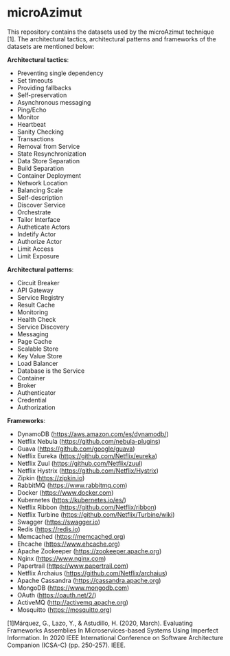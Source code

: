 # microAzimut

This repository contains the datasets used by the microAzimut technique [1]. The architectural tactics, architectural patterns and frameworks of the datasets are mentioned below:

**Architectural tactics**:

- Preventing single dependency	
- Set timeouts	
- Providing fallbacks	
- Self-preservation	
- Asynchronous messaging	
- Ping/Echo	
- Monitor	
- Heartbeat	
- Sanity Checking	
- Transactions	
- Removal from Service	
- State Resynchronization	
- Data Store Separation	
- Build Separation	
- Container Deployment	
- Network Location	
- Balancing Scale	
- Self-description	
- Discover Service	
- Orchestrate	
- Tailor Interface	
- Autheticate Actors	
- Indetify Actor	
- Authorize Actor	
- Limit Access	
- Limit Exposure

**Architectural patterns**:

- Circuit Breaker
- API Gateway
- Service Registry
- Result Cache
- Monitoring
- Health Check
- Service Discovery
- Messaging
- Page Cache
- Scalable Store
- Key Value Store
- Load Balancer
- Database is the Service
- Container
- Broker
- Authenticator
- Credential
- Authorization

**Frameworks**:

- DynamoDB (https://aws.amazon.com/es/dynamodb/)
- Netflix Nebula (https://github.com/nebula-plugins)
- Guava (https://github.com/google/guava)
- Netflix Eureka (https://github.com/Netflix/eureka)
- Netflix Zuul (https://github.com/Netflix/zuul)
- Netflix Hystrix (https://github.com/Netflix/Hystrix)
- Zipkin (https://zipkin.io)
- RabbitMQ (https://www.rabbitmq.com)
- Docker (https://www.docker.com)
- Kubernetes (https://kubernetes.io/es/)
- Netflix Ribbon (https://github.com/Netflix/ribbon)
- Netflix Turbine (https://github.com/Netflix/Turbine/wiki)
- Swagger (https://swagger.io)
- Redis (https://redis.io)
- Memcached (https://memcached.org)
- Ehcache (https://www.ehcache.org)
- Apache Zookeeper (https://zookeeper.apache.org)
- Nginx (https://www.nginx.com)
- Papertrail (https://www.papertrail.com)
- Netflix Archaius (https://github.com/Netflix/archaius)
- Apache Cassandra (https://cassandra.apache.org)
- MongoDB (https://www.mongodb.com)
- OAuth (https://oauth.net/2/)
- ActiveMQ (http://activemq.apache.org) 
- Mosquitto (https://mosquitto.org)


[1]Márquez, G., Lazo, Y., & Astudillo, H. (2020, March). Evaluating Frameworks Assemblies In Microservices-based Systems Using Imperfect Information. In 2020 IEEE International Conference on Software Architecture Companion (ICSA-C) (pp. 250-257). IEEE.
